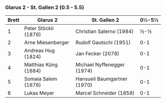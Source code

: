 ### Glarus 2 - St. Gallen 2 (0.5 - 5.5) 

| Brett | Glarus 2             | St. Gallen 2                | 0½-5½ |
|-------|----------------------|-----------------------------|-------|
| 1     | Peter Stöckli (1876) | Christian Salerno (1984)    | ½-½   |
| 2     | Arne Miesenberger    | Rudolf Gautschi (1951)      | 0-1   |
| 3     | Andreas Hug (1824)   | Jan Fecker (2078)           | 0-1   |
| 4     | Matthias Küng (1684) | Michael Nyffenegger (1974)  | 0-1   |
| 5     | Somaia Salem (1676)  | Hansueli Baumgartner (1970) | 0-1   |
| 6     | Lukas Meyer          | Marcel Schneider (1858)     | 0-1   |

